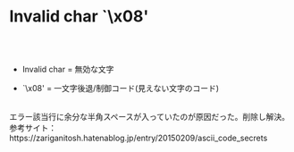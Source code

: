 # Invalid char `\x08'

<br><br>

- Invalid char = 無効な文字<br>

- `\x08' = 一文字後退/制御コード(見えない文字のコード)

<br>
エラー該当行に余分な半角スペースが入っていたのが原因だった。削除し解決。
参考サイト：https://zariganitosh.hatenablog.jp/entry/20150209/ascii_code_secrets
